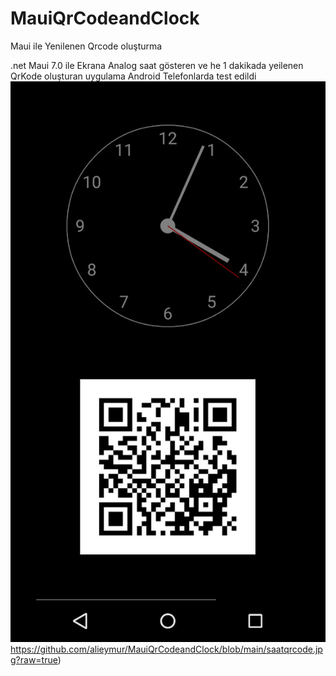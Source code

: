# MauiQrCodeandClock
Maui ile Yenilenen Qrcode oluşturma

.net Maui 7.0 ile 
Ekrana Analog saat gösteren ve he 1 dakikada yeilenen QrKode oluşturan uygulama 
Android Telefonlarda test edildi
![Ekran Görünütüsü](https://github.com/alieymur/MauiQrCodeandClock/blob/main/saatqrcode.jpg)https://github.com/alieymur/MauiQrCodeandClock/blob/main/saatqrcode.jpg?raw=true)
